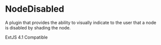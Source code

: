 NodeDisabled
============

A plugin that provides the ability to visually indicate to the user that a node is disabled by shading the node.

ExtJS 4.1 Compatible
